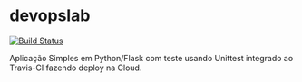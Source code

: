 # devopslab

[![Build Status](https://app.travis-ci.com/jeffersonclark1/devopslab.svg?branch=main)](https://app.travis-ci.com/jeffersonclark1/devopslab)

Aplicação Simples em Python/Flask com teste usando Unittest integrado ao Travis-CI fazendo deploy na Cloud.
